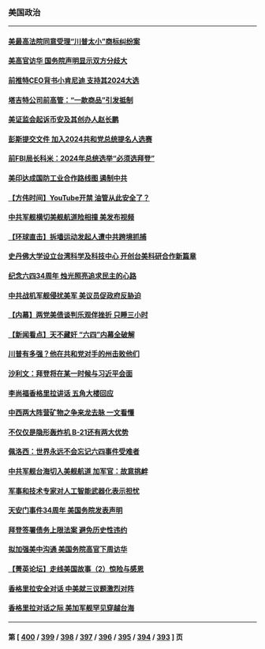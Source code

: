 ### 美国政治
---
#### [美最高法院同意受理“川普太小”商标纠纷案](../../pages/ncid1078159/n14010013.md) 
#### [美高官访华 国务院声明显示双方分歧大](../../pages/ncid1078159/n14010569.md) 
#### [前推特CEO背书小肯尼迪 支持其2024大选](../../pages/ncid1078159/n14010519.md) 
#### [塔吉特公司前高管：“一款商品”引发抵制](../../pages/ncid1078159/n14010514.md) 
#### [美证监会起诉币安及其创办人赵长鹏](../../pages/ncid1078159/n14010534.md) 
#### [彭斯提交文件 加入2024共和党总统提名人选赛](../../pages/ncid1078159/n14010522.md) 
#### [前FBI局长科米：2024年总统选举“必须选拜登”](../../pages/ncid1078159/n14010492.md) 
#### [美印达成国防工业合作路线图 遏制中共](../../pages/ncid1078159/n14010470.md) 
#### [【方伟时间】YouTube开禁 油管从此安全了？](../../pages/ncid1078159/n14010487.md) 
#### [中共军舰横切美舰航道险相撞 美发布视频](../../pages/ncid1078159/n14010355.md) 
#### [【环球直击】拆墙运动发起人遭中共跨境抓捕](../../pages/ncid1078159/n14010310.md) 
#### [史丹佛大学设立台湾科学及科技中心 开创台美科研合作新篇章](../../pages/ncid1078159/n14010159.md) 
#### [纪念六四34周年 烛光照亮追求民主的心路](../../pages/ncid1078159/n14010111.md) 
#### [中共战机军舰侵扰美军 美议员促政府反胁迫](../../pages/ncid1078159/n14009969.md) 
#### [【内幕】两党美债谈判乐观伴挫折 只睡三小时](../../pages/ncid1078159/n14009949.md) 
#### [【新闻看点】天不藏奸 “六四”内幕全破解](../../pages/ncid1078159/n14009895.md) 
#### [川普有多强？他在共和党对手的州击败他们](../../pages/ncid1078159/n14009910.md) 
#### [沙利文：拜登将在某一时候与习近平会面](../../pages/ncid1078159/n14009832.md) 
#### [李尚福香格里拉讲话 五角大楼回应](../../pages/ncid1078159/n14009782.md) 
#### [中西两大阵营矿物之争来龙去脉 一文看懂](../../pages/ncid1078159/n14009390.md) 
#### [不仅仅是隐形轰炸机 B-21还有两大优势](../../pages/ncid1078159/n14008440.md) 
#### [佩洛西：世界永远不会忘记六四事件受难者](../../pages/ncid1078159/n14009579.md) 
#### [中共军舰台海切入美舰航道 加军官：故意挑衅](../../pages/ncid1078159/n14009530.md) 
#### [军事和技术专家对人工智能武器化表示担忧](../../pages/ncid1078159/n14009471.md) 
#### [天安门事件34周年 美国务院发表声明](../../pages/ncid1078159/n14009466.md) 
#### [拜登签署债务上限法案 避免历史性违约](../../pages/ncid1078159/n14009453.md) 
#### [拟加强美中沟通 美国务院高官下周访华](../../pages/ncid1078159/n14009444.md) 
#### [【菁英论坛】走线美国故事（2）惊险与感恩](../../pages/ncid1078159/n14009399.md) 
#### [香格里拉安全对话 中美就三议题激烈对阵](../../pages/ncid1078159/n14009412.md) 
#### [香格里拉对话之际 美加军舰罕见穿越台海](../../pages/ncid1078159/n14009379.md) 

---
#### 第 [ [400](./400.md) / [399](./399.md) / [398](./398.md) / [397](./397.md) / [396](./396.md) / [395](./395.md) / [394](./394.md) / [393](./393.md) ] 页
